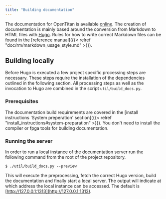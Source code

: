 ```yaml
---
title: "Building documentation"
---
```


The documentation for OpenTitan is available [online](https://docs.opentitan.org).
The creation of documentation is mainly based around the conversion from Markdown to HTML files with [Hugo](https://gohugo.io/).
Rules for how to write correct Markdown files can be found in the [reference manual]({{< relref "doc/rm/markdown_usage_style.md" >}}).

## Building locally

Before Hugo is executed a few project specific processing steps are necessary.
These steps require the installation of the dependencies outlined in the following section.
All processing steps as well as the invocation to Hugo are combined in the script `util/build_docs.py`.

### Prerequisites

The documentation build requirements are covered in the [install instructions 'System preperation' section]({{< relref "install_instructions#system-preparation" >}}). You don't need to install the compiler or fpga tools for building documentation. 

### Running the server

In order to run a local instance of the documentation server run the following command from the root of the project repository.

```console
$ ./util/build_docs.py --preview
```

This will execute the preprocessing, fetch the correct Hugo version, build the documentation and finally start a local server.
The output will indicate at which address the local instance can be accessed.
The default is [http://127.0.0.1:1313](http://127.0.0.1:1313).
